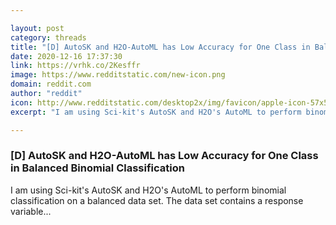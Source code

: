 ```yaml
---

layout: post
category: threads
title: "[D] AutoSK and H2O-AutoML has Low Accuracy for One Class in Balanced Binomial Classification"
date: 2020-12-16 17:37:30
link: https://vrhk.co/2Kesffr
image: https://www.redditstatic.com/new-icon.png
domain: reddit.com
author: "reddit"
icon: http://www.redditstatic.com/desktop2x/img/favicon/apple-icon-57x57.png
excerpt: "I am using Sci-kit's AutoSK and H2O's AutoML to perform binomial classification on a balanced data set. The data set contains a response variable..."

---
```


### [D] AutoSK and H2O-AutoML has Low Accuracy for One Class in Balanced Binomial Classification

I am using Sci-kit's AutoSK and H2O's AutoML to perform binomial classification on a balanced data set. The data set contains a response variable...